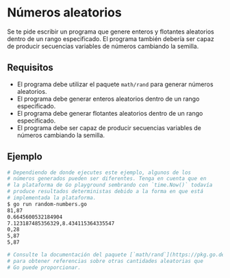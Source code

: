 # Números aleatorios

Se te pide escribir un programa que genere enteros y flotantes aleatorios dentro de un rango especificado. El programa también debería ser capaz de producir secuencias variables de números cambiando la semilla.

## Requisitos

- El programa debe utilizar el paquete `math/rand` para generar números aleatorios.
- El programa debe generar enteros aleatorios dentro de un rango especificado.
- El programa debe generar flotantes aleatorios dentro de un rango especificado.
- El programa debe ser capaz de producir secuencias variables de números cambiando la semilla.

## Ejemplo

```sh
# Dependiendo de donde ejecutes este ejemplo, algunos de los
# números generados pueden ser diferentes. Tenga en cuenta que en
# la plataforma de Go playground sembrando con `time.Now()` todavía
# produce resultados deterministas debido a la forma en que está
# implementada la plataforma.
$ go run random-numbers.go
81,87
0.6645600532184904
7.123187485356329,8.434115364335547
0,28
5,87
5,87

# Consulte la documentación del paquete [`math/rand`](https://pkg.go.dev/math/rand)
# para obtener referencias sobre otras cantidades aleatorias que
# Go puede proporcionar.
```
